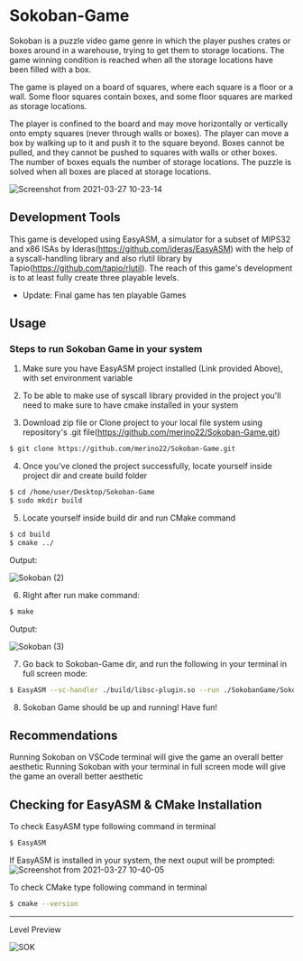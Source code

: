 # Sokoban-Game
Sokoban is a puzzle video game genre in which the player pushes crates or boxes around in a warehouse, trying to get them to storage locations. 
The game winning condition is reached when all the storage locations have been filled with a box.

The game is played on a board of squares, where each square is a floor or a wall. Some floor squares contain boxes, and some floor squares are marked as storage locations.

The player is confined to the board and may move horizontally or vertically onto empty squares (never through walls or boxes). The player can move a box by walking up to it and push it to the square beyond. Boxes cannot be pulled, and they cannot be pushed to squares with walls or other boxes. The number of boxes equals the number of storage locations. The puzzle is solved when all boxes are placed at storage locations.

![Screenshot from 2021-03-27 10-23-14](https://user-images.githubusercontent.com/47042092/112728241-ee376a80-8eeb-11eb-9d3a-af9274951744.png)


## Development Tools

This game is developed using EasyASM, a simulator for a subset of MIPS32 and x86 ISAs by Ideras(https://github.com/ideras/EasyASM) with the help of a syscall-handling library and also rlutil library by Tapio(https://github.com/tapio/rlutil). The reach of this game's development is to at least fully create three playable levels.

- Update: Final game has ten playable Games

## Usage

### Steps to run Sokoban Game in your system
 
1. Make sure you have EasyASM project installed (Link provided Above), with set environment variable

2. To be able to make use of syscall library provided in the project you'll need to make sure to have cmake installed in your system

3. Download zip file or Clone project to your local file system using repository's .git file(https://github.com/merino22/Sokoban-Game.git)
```bash
$ git clone https://github.com/merino22/Sokoban-Game.git
```

4. Once you've cloned the project successfully, locate yourself inside project dir and create build folder

```bash
$ cd /home/user/Desktop/Sokoban-Game
$ sudo mkdir build
```
5. Locate yourself inside build dir and run CMake command
```bash
$ cd build
$ cmake ../
```
Output: 

![Sokoban (2)](https://user-images.githubusercontent.com/47042092/112726639-1de27480-8ee4-11eb-9356-18b96a87d9f5.png)

6. Right after run make command: 
```bash
$ make
```
Output:

![Sokoban (3)](https://user-images.githubusercontent.com/47042092/112726646-2cc92700-8ee4-11eb-9b18-ff9fcb99c5bd.png)

7. Go back to Sokoban-Game dir, and run the following in your terminal in full screen mode: 

```bash 
$ EasyASM --sc-handler ./build/libsc-plugin.so --run ./SokobanGame/Sokoban.asm ./SokobanGame/Maps.asm SokobanGame/Figures.asm
```
8. Sokoban Game should be up and running! Have fun!

## Recommendations
Running Sokoban on VSCode terminal will give the game an overall better aesthetic
Running Sokoban with your terminal in full screen mode will give the game an overall better aesthetic

## Checking for EasyASM & CMake Installation
To check EasyASM type following command in terminal
```bash
$ EasyASM
```
If EasyASM is installed in your system, the next ouput will be prompted:
![Screenshot from 2021-03-27 10-40-05](https://user-images.githubusercontent.com/47042092/112727654-1e313e80-8ee9-11eb-8cc1-4eff134dbf5a.png)

To check CMake type following command in terminal
```bash 
$ cmake --version
```
---
Level Preview

![SOK](https://user-images.githubusercontent.com/47042092/112728264-04ddc180-8eec-11eb-9911-189fabcc8fec.png)
